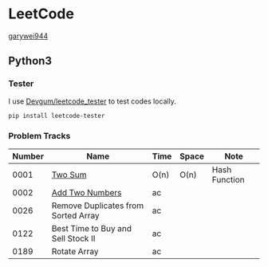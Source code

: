 # LeetCode

[garywei944](https://leetcode.com/garywei944/)

## Python3

### Tester

I use [Devgum/leetcode_tester](https://github.com/Devgum/leetcode_tester) to
test codes locally.

```shell
pip install leetcode-tester
```

### Problem Tracks

| Number | Name                                                              | Time | Space | Note          |
|--------|-------------------------------------------------------------------|------|-------|---------------|
| 0001   | [Two Sum](https://leetcode.com/problems/two-sum/)                 | O(n) | O(n)  | Hash Function |
| 0002   | [Add Two Numbers](https://leetcode.com/problems/add-two-numbers/) | ac   |||
| 0026   | Remove Duplicates from Sorted Array                               | ac   |||
| 0122   | Best Time to Buy and Sell Stock II                                | ac   |||
| 0189   | Rotate Array                                                      | ac   |||
